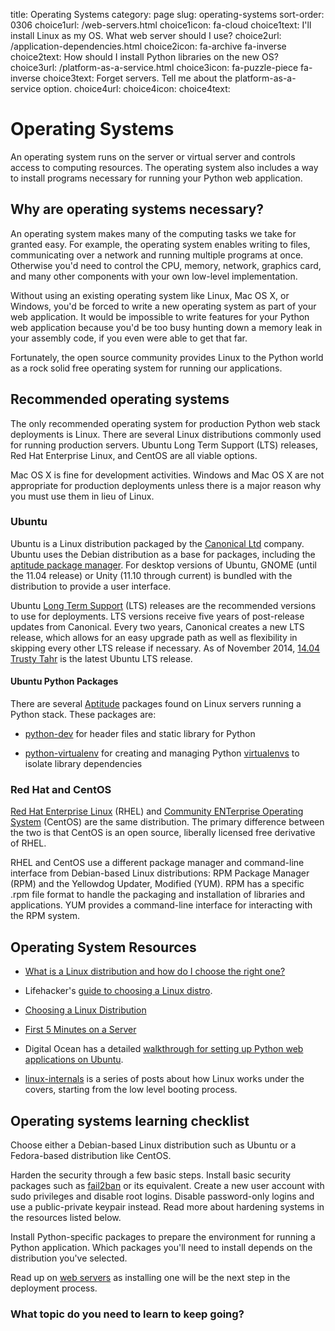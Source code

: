 title: Operating Systems
category: page
slug: operating-systems
sort-order: 0306
choice1url: /web-servers.html
choice1icon: fa-cloud
choice1text: I'll install Linux as my OS. What web server should I use?
choice2url: /application-dependencies.html
choice2icon: fa-archive fa-inverse
choice2text: How should I install Python libraries on the new OS?
choice3url: /platform-as-a-service.html
choice3icon: fa-puzzle-piece fa-inverse
choice3text: Forget servers. Tell me about the platform-as-a-service option.
choice4url:
choice4icon:
choice4text:


# Operating Systems
An operating system runs on the server or virtual server and controls access 
to computing resources. The operating system also includes a way to install
programs necessary for running your Python web application.


## Why are operating systems necessary?
An operating system makes many of the computing tasks we take for granted easy.
For example, the operating system enables writing to files, 
communicating over a network and running multiple programs at once. 
Otherwise you'd need to control the CPU, memory, network, graphics card, 
and many other components with your own low-level implementation.

Without using an existing operating system like Linux, Mac OS X, or Windows,
you'd be forced to write a new operating system as part of your web 
application.  It would be impossible to write features for your Python 
web application because you'd be too busy hunting down a memory leak in 
your assembly code, if you even were able to get that far.

Fortunately, the open source community provides Linux to the Python world 
as a rock solid free operating system for running our applications.


## Recommended operating systems
The only recommended operating system for production Python web stack 
deployments is Linux. There are several Linux distributions commonly used 
for running production servers. Ubuntu Long Term Support (LTS) releases, 
Red Hat Enterprise Linux, and CentOS are all viable options. 

Mac OS X is fine for development activities. Windows and Mac 
OS X are not appropriate for production deployments unless there is a 
major reason why you must use them in lieu of Linux.

### Ubuntu
Ubuntu is a Linux distribution packaged by the 
[Canonical Ltd](http://www.canonical.com/) company. Ubuntu uses the
Debian distribution as a base for packages, including the 
[aptitude package manager](http://wiki.debian.org/Apt). For desktop versions 
of Ubuntu, GNOME (until the 11.04 release) or Unity (11.10 through current)
is bundled with the distribution to provide a user interface.

Ubuntu [Long Term Support](https://wiki.ubuntu.com/LTS) (LTS) releases
are the recommended versions to use for deployments. LTS versions receive
five years of post-release updates from Canonical. Every two years, Canonical 
creates a new LTS release, which allows for an easy upgrade path as well 
as flexibility in skipping every other LTS release if necessary. As of
November 2014, 
[14.04 Trusty Tahr](http://releases.ubuntu.com/14.04/)
is the latest Ubuntu LTS release.


#### Ubuntu Python Packages
There are several 
[Aptitude](https://help.ubuntu.com/12.04/serverguide/aptitude.html)
packages found on Linux servers running a Python stack. These packages are: 

* [python-dev](http://packages.ubuntu.com/precise/python-dev) for header
  files and static library for Python

* [python-virtualenv](http://packages.ubuntu.com/precise/python-virtualenv)
  for creating and managing Python 
  [virtualenvs](http://www.virtualenv.org/en/latest/) to isolate library
  dependencies


### Red Hat and CentOS
[Red Hat Enterprise Linux](http://www.redhat.com/products/enterprise-linux/)
(RHEL) and [Community ENTerprise Operating System](http://www.centos.org/)
(CentOS) are the same distribution. The primary difference between the two 
is that CentOS is an open source, liberally licensed free derivative of RHEL.

RHEL and CentOS use a different package manager and command-line interface 
from Debian-based Linux distributions: RPM Package Manager (RPM) and the 
Yellowdog Updater, Modified (YUM). RPM has a specific .rpm file format
to handle the packaging and installation of libraries and applications. YUM
provides a command-line interface for interacting with the RPM system.


## Operating System Resources
* [What is a Linux distribution and how do I choose the right one?](http://www.linux.org/threads/selecting-a-linux-distribution.4087/)

* Lifehacker's [guide to choosing a Linux distro](http://lifehacker.com/5889950/how-to-find-the-perfect-linux-distribution-for-you).

* [Choosing a Linux Distribution](http://www.rackspace.com/knowledge_center/article/choosing-a-linux-distribution)

* [First 5 Minutes on a Server](http://plusbryan.com/my-first-5-minutes-on-a-server-or-essential-security-for-linux-servers)

* Digital Ocean has a detailed 
  [walkthrough for setting up Python web applications on Ubuntu](https://www.digitalocean.com/community/articles/how-to-set-up-ubuntu-cloud-servers-for-python-web-applications).

* [linux-internals](http://0xax.gitbooks.io/linux-insides/content/index.html) is
  a series of posts about how Linux works under the covers, starting from the
  low level booting process.


## Operating systems learning checklist
<i class="fa fa-check-square-o"></i>
Choose either a Debian-based Linux distribution such as Ubuntu or a 
Fedora-based distribution like CentOS.

<i class="fa fa-check-square-o"></i>
Harden the security through a few basic steps. Install basic security 
packages such as [fail2ban](http://www.fail2ban.org/wiki/index.php/Main_Page) 
or its equivalent. Create a new user account with sudo privileges and disable
root logins. Disable password-only logins and use a public-private keypair 
instead. Read more about hardening systems in the resources listed below.

<i class="fa fa-check-square-o"></i>
Install Python-specific packages to prepare the environment for running a
Python application. Which packages you'll need to install depends on the 
distribution you've selected.

<i class="fa fa-check-square-o"></i>
Read up on [web servers](/web-servers.html) as installing one will be the 
next step in the deployment process.


### What topic do you need to learn to keep going?
